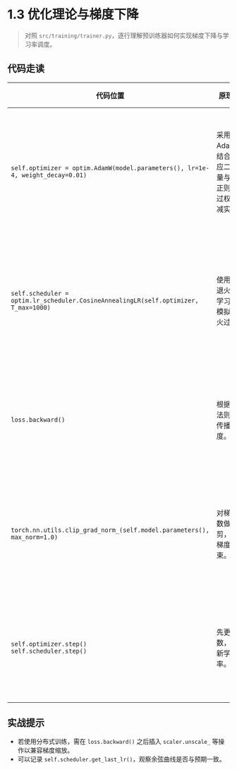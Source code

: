 # 1.3 优化理论与梯度下降

> 对照 `src/training/trainer.py`，逐行理解预训练器如何实现梯度下降与学习率调度。

## 代码走读
| 代码位置 | 原理解析 | 这么做的理由 |
| --- | --- | --- |
| `self.optimizer = optim.AdamW(model.parameters(), lr=1e-4, weight_decay=0.01)` | 采用 AdamW，结合自适应二阶动量与 L2 正则（通过权重衰减实现）。 | AdamW 在大模型训练中表现稳定，能在小批量下保持收敛速度，并抑制过拟合。 |
| `self.scheduler = optim.lr_scheduler.CosineAnnealingLR(self.optimizer, T_max=1000)` | 使用余弦退火调度学习率，模拟热退火过程。 | 有助于在训练后期细化模型，避免震荡，同时无需手动设定多阶段超参。 |
| `loss.backward()` | 根据链式法则反向传播梯度。 | 将损失对参数的偏导数累积到各层，为梯度下降提供方向信息。 |
| `torch.nn.utils.clip_grad_norm_(self.model.parameters(), max_norm=1.0)` | 对梯度范数做裁剪，实现梯度约束。 | 防止梯度爆炸，保持优化稳定，尤其在混合精度训练或长序列场景下。 |
| `self.optimizer.step()`<br>`self.scheduler.step()` | 先更新参数，再更新学习率。 | 保证本步使用旧学习率完成更新，然后准备下一个 step 的学习率。 |

## 实战提示
- 若使用分布式训练，需在 `loss.backward()` 之后插入 `scaler.unscale_` 等操作以兼容梯度缩放。
- 可以记录 `self.scheduler.get_last_lr()`，观察余弦曲线是否与预期一致。 
